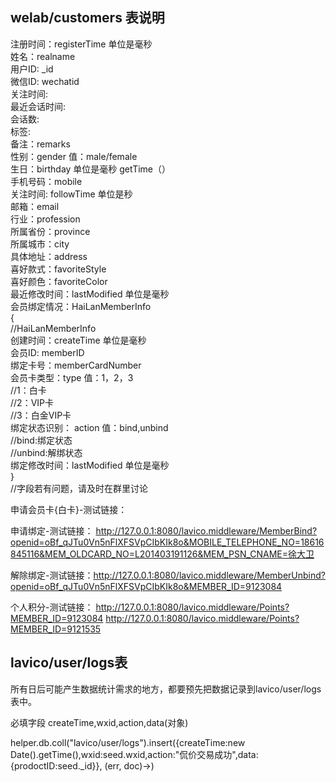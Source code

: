 

<h2>welab/customers 表说明</h2>
注册时间：registerTime 单位是毫秒<br/>
姓名：realname<br/>
用户ID: _id<br/>
微信ID: wechatid<br/>
关注时间:<br/>
最近会话时间:<br/>
会话数:<br/>
标签:<br/>
备注：remarks<br/>
性别：gender     值：male/female<br/>
生日：birthday   单位是毫秒 getTime（）<br/>
手机号码：mobile<br/>
关注时间: followTime 单位是秒<br/>
邮箱：email<br/>
行业：profession<br/>
所属省份：province<br/>
所属城市：city<br/>
具体地址：address<br/>
喜好款式：favoriteStyle<br/>
喜好颜色：favoriteColor<br/>
最近修改时间：lastModified 单位是毫秒<br/>
会员绑定情况：HaiLanMemberInfo<br/>
	     {<br/>
		//HaiLanMemberInfo<br/>
	        创建时间：createTime 单位是毫秒<br/>
		会员ID: memberID<br/>
		绑定卡号：memberCardNumber<br/>
		会员卡类型：type 值：1，2，3<br/>
		//1：白卡<br/>
		//2：VIP卡<br/>
		//3：白金VIP卡<br/>
 	        绑定状态识别： action 值：bind,unbind<br/>
		//bind:绑定状态<br/>
		//unbind:解绑状态<br/>
		绑定修改时间：lastModified 单位是毫秒<br/>
		}<br/>
//字段若有问题，请及时在群里讨论<br/>

申请会员卡{白卡}-测试链接：

申请绑定-测试链接：
http://127.0.0.1:8080/lavico.middleware/MemberBind?openid=oBf_qJTu0Vn5nFlXFSVpCIbKIk8o&MOBILE_TELEPHONE_NO=18616845116&MEM_OLDCARD_NO=L201403191126&MEM_PSN_CNAME=徐大卫


解除绑定-测试链接：http://127.0.0.1:8080/lavico.middleware/MemberUnbind?openid=oBf_qJTu0Vn5nFlXFSVpCIbKIk8o&MEMBER_ID=9123084

个人积分-测试链接：
http://127.0.0.1:8080/lavico.middleware/Points?MEMBER_ID=9123084
http://127.0.0.1:8080/lavico.middleware/Points?MEMBER_ID=9121535

<h2>lavico/user/logs表</h2>
所有日后可能产生数据统计需求的地方，都要预先把数据记录到lavico/user/logs表中。

必填字段 createTime,wxid,action,data(对象)

helper.db.coll("lavico/user/logs").insert({createTime:new Date().getTime(),wxid:seed.wxid,action:"侃价交易成功",data:{prodoctID:seed._id}}, (err, doc)->)
